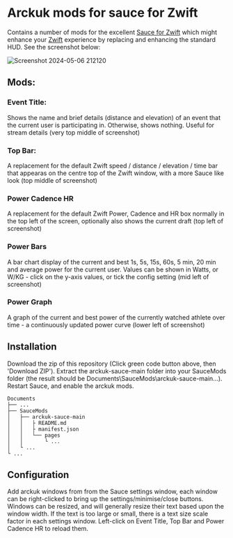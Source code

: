 # Arckuk mods for sauce for Zwift

Contains a number of mods for the excellent [Sauce for Zwift](https://github.com/SauceLLC/sauce4zwift) which might enhance your [Zwift](https://zwift.com) experience by replacing and enhancing the standard HUD. See the screenshot below:

![Screenshot 2024-05-06 212120](https://github.com/arckuk/arckuk-sauce/assets/169094745/3a35a37f-edbb-464a-b983-2dd392df750e)
## Mods:

### Event Title:
Shows the name and brief details (distance and elevation) of an event that the current user is participating in. Otherwise, shows nothing. Useful for stream details (very top middle of screenshot)

### Top Bar:
A replacement for the default Zwift speed / distance / elevation / time bar that appearas on the centre top of the Zwift window, with a more Sauce like look (top middle of screenshot)

### Power Cadence HR
A replacement for the default Zwift Power, Cadence and HR box normally in the top left of the screen, optionally also shows the current draft (top left of screenshot)

### Power Bars
A bar chart display of the current and best 1s, 5s, 15s, 60s, 5 min, 20 min and average power for the current user. Values can be shown in Watts, or W/KG - click on the y-axis values, or tick the config setting (mid left of screenshot)

### Power Graph
A graph of the current and best power of the currently watched athlete over time - a continuously updated power curve (lower left of screenshot)

## Installation
Download the zip of this repository (Click green code button above, then 'Download ZIP'). Extract the arckuk-sauce-main folder into your SauceMods folder (the result should be Documents\SauceMods\arckuk-sauce-main\...). Restart Sauce, and enable the arckuk mods.
```
Documents
├── ...
├── SauceMods
│   ├── arckuk-sauce-main
│   │   ├ README.md
│   │   ├ manifest.json
│   │   └── pages
│   │       └ ...
│   └ ...
└ ...
```
## Configuration
Add arckuk windows from from the Sauce settings window, each window can be right-clicked to bring up the settings/minimise/close buttons. Windows can be resized, and will generally resize their text based upon the window width. If the text is too large or small, there is a text size scale factor in each settings window. Left-click on Event Title, Top Bar and Power Cadence HR to reload them.

